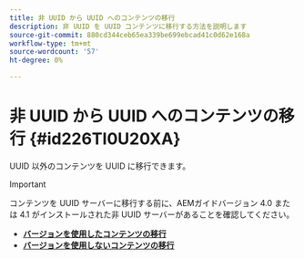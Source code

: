 ```yaml
---
title: 非 UUID から UUID へのコンテンツの移行
description: 非 UUID を UUID コンテンツに移行する方法を説明します
source-git-commit: 880cd344ceb65ea339be699ebcad41c0d62e168a
workflow-type: tm+mt
source-wordcount: '57'
ht-degree: 0%

---
```


# 非 UUID から UUID へのコンテンツの移行 {#id226TI0U20XA}


UUID 以外のコンテンツを UUID に移行できます。

>[!IMPORTANT]
>
> コンテンツを UUID サーバーに移行する前に、AEMガイドバージョン 4.0 または 4.1 がインストールされた非 UUID サーバーがあることを確認してください。



* [**バージョンを使用したコンテンツの移行**](./migrate-non-uuid-uuid-with-versions.md)
* [**バージョンを使用しないコンテンツの移行**](./migrate-non-uuid-uuid-without-versions.md)
